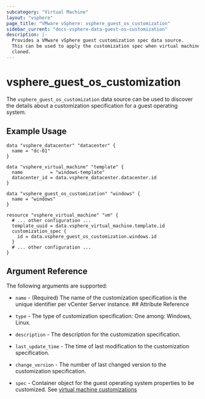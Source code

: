 ```yaml
---
subcategory: "Virtual Machine"
layout: "vsphere"
page_title: "VMware vSphere: vsphere_guest_os_customization"
sidebar_current: "docs-vsphere-data-guest-os-customization"
description: |-
  Provides a VMware vSphere guest customization spec data source.
  This can be used to apply the customization spec when virtual machine is
  cloned.
---
```


# vsphere_guest_os_customization

The `vsphere_guest_os_customization` data source can be used to discover the
details about a customization specification for a guest operating system.

## Example Usage

```hcl
data "vsphere_datacenter" "datacenter" {
  name = "dc-01"
}

data "vsphere_virtual_machine" "template" {
  name          = "windows-template"
  datacenter_id = data.vsphere_datacenter.datacenter.id
}

data "vsphere_guest_os_customization" "windows" {
  name = "windows"
}

resource "vsphere_virtual_machine" "vm" {
  # ... other configuration ...
  template_uuid = data.vsphere_virtual_machine.template.id
  customization_spec {
    id = data.vsphere_guest_os_customization.windows.id
  }
  # ... other configuration ...
}
```

## Argument Reference

The following arguments are supported:

- `name` - (Required) The name of the customization specification is the unique
  identifier per vCenter Server instance. ## Attribute Reference

- `type` - The type of customization specification: One among: Windows, Linux.
- `description` - The description for the customization specification.
- `last_update_time` - The time of last modification to the customization
  specification.
- `change_version` - The number of last changed version to the customization
  specification.
- `spec` - Container object for the guest operating system properties to be
  customized. See
  [virtual machine customizations](virtual_machine#virtual-machine-customizations)
